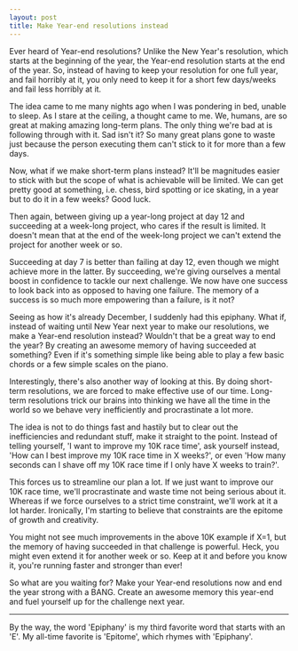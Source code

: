 ```yaml
---
layout: post
title: Make Year-end resolutions instead
---
```


Ever heard of Year-end resolutions? Unlike the New Year's resolution, which starts at the beginning of the year, the Year-end resolution starts at the end of the year. So, instead of having to keep your resolution for one full year, and fail horribly at it, you only need to keep it for a short few days/weeks and fail less horribly at it.

The idea came to me many nights ago when I was pondering in bed, unable to sleep. As I stare at the ceiling, a thought came to me. We, humans, are so great at making amazing long-term plans. The only thing we're bad at is following through with it. Sad isn't it? So many great plans gone to waste just because the person executing them can't stick to it for more than a few days. 

Now, what if we make short-term plans instead? It'll be magnitudes easier to stick with but the scope of what is achievable will be limited. We can get pretty good at something, i.e. chess, bird spotting or ice skating, in a year but to do it in a few weeks? Good luck. 

Then again, between giving up a year-long project at day 12 and succeeding at a week-long project, who cares if the result is limited. It doesn't mean that at the end of the week-long project we can't extend the project for another week or so. 

Succeeding at day 7 is better than failing at day 12, even though we might achieve more in the latter. By succeeding, we're giving ourselves a mental boost in confidence to tackle our next challenge. We now have one success to look back into as opposed to having one failure. The memory of a success is so much more empowering than a failure, is it not?

Seeing as how it's already December, I suddenly had this epiphany. What if, instead of waiting until New Year next year to make our resolutions, we make a Year-end resolution instead? Wouldn't that be a great way to end the year? By creating an awesome memory of having succeeded at something? Even if it's something simple like being able to play a few basic chords or a few simple scales on the piano.

Interestingly, there's also another way of looking at this. By doing short-term resolutions, we are forced to make effective use of our time. Long-term resolutions trick our brains into thinking we have all the time in the world so we behave very inefficiently and procrastinate a lot more.

The idea is not to do things fast and hastily but to clear out the inefficiencies and redundant stuff, make it straight to the point. Instead of telling yourself, 'I want to improve my 10K race time', ask yourself instead, 'How can I best improve my 10K race time in X weeks?', or even 'How many seconds can I shave off my 10K race time if I only have X weeks to train?'. 

This forces us to streamline our plan a lot. If we just want to improve our 10K race time, we'll procrastinate and waste time not being serious about it. Whereas if we force ourselves to a strict time constraint, we'll work at it a lot harder. Ironically, I'm starting to believe that constraints are the epitome of growth and creativity. 

You might not see much improvements in the above 10K example if X=1, but the memory of having succeeded in that challenge is powerful. Heck, you might even extend it for another week or so. Keep at it and before you know it, you're running faster and stronger than ever!

So what are you waiting for? Make your Year-end resolutions now and end the year strong with a BANG. Create an awesome memory this year-end and fuel yourself up for the challenge next year. 

---
By the way, the word 'Epiphany' is my third favorite word that starts with an 'E'. My all-time favorite is 'Epitome', which rhymes with 'Epiphany'. 